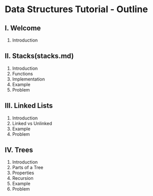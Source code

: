 # Data Structures Tutorial - Outline
## I. Welcome
1. Introduction
## II. Stacks(stacks.md)
1. Introduction
2. Functions
3. Implementation
4. Example
5. Problem
## III. Linked Lists
1. Introduction
2. Linked vs Unlinked
3. Example 
4. Problem
## IV. Trees
1. Introduction
2. Parts of a Tree
3. Properties
4. Recursion
5. Example
6. Problem